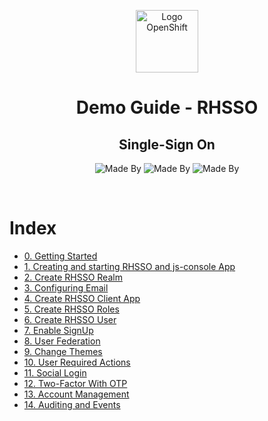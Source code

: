 <p align="center">
    <img alt="Logo OpenShift" height="100" src="logo.png">
</p>

<h1 align="center">
    Demo Guide - RHSSO
</h1>

<h2 align="center">
    Single-Sign On
</h2>

<p align="center">
    <img alt="Made By" src="https://img.shields.io/badge/Made%20By-Hugo%20Pfeffer-blueviolet?style=for-the-badge&logo=appveyor">
    <img alt="Made By" src="https://img.shields.io/badge/Made%20By-Gustavo%20Gianini-blueviolet?style=for-the-badge&logo=appveyor">
    <img alt="Made By" src="https://img.shields.io/badge/License-GPL%203.0-blue?style=for-the-badge">
</p>
<br>

# Index
* [0. Getting Started](https://github.com/HugoPfeffer/rhsso-walkthrough/tree/master/docs/getting-started.adoc)
* [1. Creating and starting RHSSO and js-console App](https://github.com/HugoPfeffer/rhsso-walkthrough/tree/master/docs/starting-rhsso-and-js-console.adoc)
* [2. Create RHSSO Realm](https://github.com/HugoPfeffer/rhsso-walkthrough/tree/master/docs/create-rhsso-realm.adoc)
* [3. Configuring Email](https://github.com/HugoPfeffer/rhsso-walkthrough/tree/master/docs/configuring-email.adoc)
* [4. Create RHSSO Client App](https://github.com/HugoPfeffer/rhsso-walkthrough/tree/master/docs/create-rhsso-client-app.adoc)
* [5. Create RHSSO Roles](https://github.com/HugoPfeffer/rhsso-walkthrough/tree/master/docs/create-rhsso-roles.adoc)
* [6. Create RHSSO User](https://github.com/HugoPfeffer/rhsso-walkthrough/tree/master/docs/create-rhsso-user.adoc)
* [7. Enable SignUp](https://github.com/HugoPfeffer/rhsso-walkthrough/tree/master/docs/enable-signup.adoc)
* [8. User Federation](https://github.com/HugoPfeffer/rhsso-walkthrough/tree/master/docs/user-federation.adoc)
* [9. Change Themes](https://github.com/HugoPfeffer/rhsso-walkthrough/tree/master/docs/change-themes.adoc)
* [10. User Required Actions](https://github.com/HugoPfeffer/rhsso-walkthrough/tree/master/docs/user-required-actions.adoc)
* [11. Social Login](https://github.com/HugoPfeffer/rhsso-walkthrough/tree/master/docs/social-login.adoc)
* [12. Two-Factor With OTP](https://github.com/HugoPfeffer/rhsso-walkthrough/tree/master/docs/two-factor-with-otp.adoc)
* [13. Account Management](https://github.com/HugoPfeffer/rhsso-walkthrough/tree/master/docs/end-user-account-management.adoc)
* [14. Auditing and Events](https://github.com/HugoPfeffer/rhsso-walkthrough/tree/master/docs/auditing-events.adoc)

